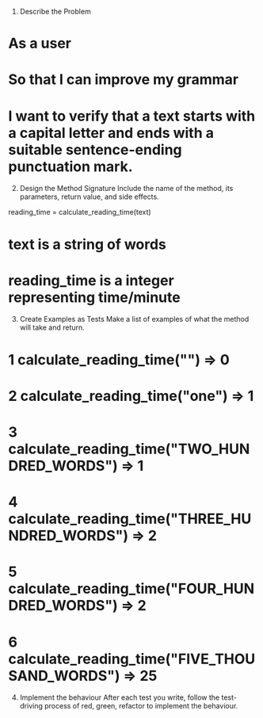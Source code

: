 1. Describe the Problem

# As a user

# So that I can improve my grammar

# I want to verify that a text starts with a capital letter and ends with a suitable sentence-ending punctuation mark.

2. Design the Method Signature
   Include the name of the method, its parameters, return value, and side effects.

reading_time = calculate_reading_time(text)

# text is a string of words

# reading_time is a integer representing time/minute

3. Create Examples as Tests
   Make a list of examples of what the method will take and return.

# 1 calculate_reading_time("") => 0

# 2 calculate_reading_time("one") => 1

# 3 calculate_reading_time("TWO_HUNDRED_WORDS") => 1

# 4 calculate_reading_time("THREE_HUNDRED_WORDS") => 2

# 5 calculate_reading_time("FOUR_HUNDRED_WORDS") => 2

# 6 calculate_reading_time("FIVE_THOUSAND_WORDS") => 25

4. Implement the behaviour
   After each test you write, follow the test-driving process of red, green, refactor to implement the behaviour.
